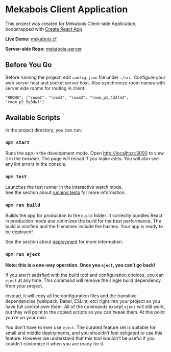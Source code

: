 # Mekabois Client Application
This project was created for Mekabois Client-side Application, bootstrapped with [Create React App](https://github.com/facebook/create-react-app).

**Live Demo:**  [mekabois.cf](https://mekabois.cf/#/)

**Server-side Repo:**  [mekabois-server](https://github.com/Closery/mekabois-server)

## Before You Go
Before running the project, edit `config.json` file under `./src`. Configure your web server host and socket server host.
Also synchronize room names with server side rooms for routing in client.  

    "ROOMS": ["room1", "room2", "room3", "room_p1_4d3fe3", "room_p2_5g3dw1"]

## Available Scripts
In the project directory, you can run:  

### `npm start`
Runs the app in the development mode.
Open [http://localhost:3000](http://localhost:3000) to view it in the browser.
The page will reload if you make edits.
You will also see any lint errors in the console.


### `npm test`
Launches the test runner in the interactive watch mode.\
See the section about [running tests](https://facebook.github.io/create-react-app/docs/running-tests) for more information.
  

### `npm run build`  
Builds the app for production to the `build` folder.
It correctly bundles React in production mode and optimizes the build for the best performance.
The build is minified and the filenames include the hashes.
Your app is ready to be deployed!

See the section about [deployment](https://facebook.github.io/create-react-app/docs/deployment) for more information.


### `npm run eject` 
**Note: this is a one-way operation. Once you `eject`, you can’t go back!**  

If you aren’t satisfied with the build tool and configuration choices, you can `eject` at any time. This command will remove the single build dependency from your project.  

Instead, it will copy all the configuration files and the transitive dependencies (webpack, Babel, ESLint, etc) right into your project so you have full control over them. All of the commands except `eject` will still work, but they will point to the copied scripts so you can tweak them. At this point you’re on your own.

You don’t have to ever use `eject`. The curated feature set is suitable for small and middle deployments, and you shouldn’t feel obligated to use this feature. However we understand that this tool wouldn’t be useful if you couldn’t customize it when you are ready for it.

